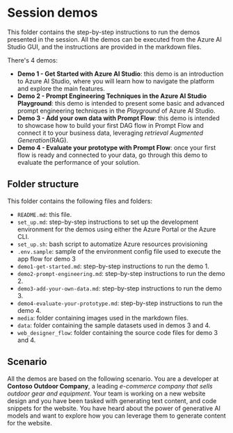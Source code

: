 # Session demos

This folder contains the step-by-step instructions to run the demos presented in the session. All the demos can be executed from the Azure AI Studio GUI, and the instructions are provided in the markdown files.

There's 4 demos:

- **Demo 1 - Get Started with Azure AI Studio**: this demo is an introduction to Azure AI Studio, where you will learn how to navigate the platform and explore the main features.
- **Demo 2 - Prompt Engineering Techniques in the Azure AI Studio Playground**: this demo is intended to present some basic and advanced prompt engineering techniques in the *Playground* of Azure AI Studio.
- **Demo 3 - Add your own data with Prompt Flow**: this demo is intended to showcase how to build your first DAG flow in Prompt Flow and connect it to your business data, leveraging *retrieval Augmented Generation*(RAG).
- **Demo 4 - Evaluate your prototype with Prompt Flow**: once your first flow is ready and connected to your data, go through this demo to evaluate the performance of your solution.

## Folder structure

This folder contains the following files and folders:

- `README.md`: this file.
- `set_up.md`: step-by-step instructions to set up the development environment for the demos using either the Azure Portal or the Azure CLI.
- `set_up.sh`: bash script to automatize Azure resources provisioning
- `.env.sample`: sample of the environment config file used to execute the app flow for demo 3 
- `demo1-get-started.md`: step-by-step instructions to run the demo 1.
- `demo2-prompt-engineering.md`: step-by-step instructions to run the demo 2.
- `demo3-add-your-own-data.md`: step-by-step instructions to run the demo 3.
- `demo4-evaluate-your-prototype.md`: step-by-step instructions to run the demo 4.
- `media`: folder containing images used in the markdown files.
- `data`: folder containing the sample datasets used in demos 3 and 4.
- `web_designer_flow`: folder containing the source code files for demo 3 and 4. 

## Scenario

All the demos are based on the following scenario.
You are a developer at **Contoso Outdoor Company**, a leading *e-commerce company that sells outdoor gear and equipment*. Your team is working on a new website design and you have been tasked with generating text content, and code snippets for the website. You have heard about the power of generative AI models and want to explore how you can leverage them to generate content for the website.
